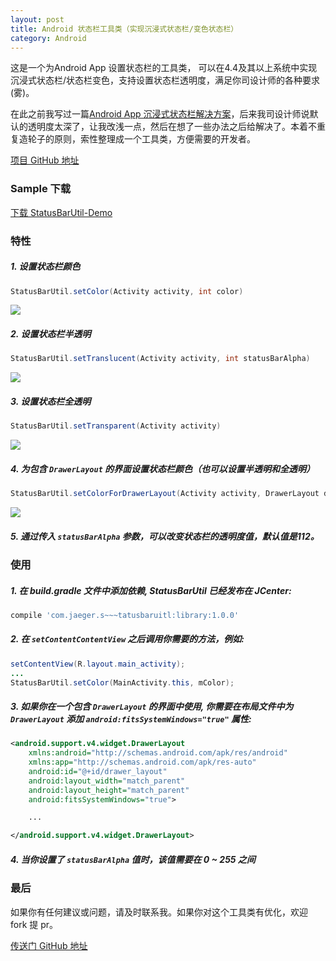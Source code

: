 ```yaml
---
layout: post
title: Android 状态栏工具类（实现沉浸式状态栏/变色状态栏）
category: Android 
---
```


这是一个为Android App 设置状态栏的工具类， 可以在4.4及其以上系统中实现 沉浸式状态栏/状态栏变色，支持设置状态栏透明度，满足你司设计师的各种要求(雾)。

在此之前我写过一篇[Android App 沉浸式状态栏解决方案](http://laobie.github.io/android/2016/02/15/status-bar-demo.html)，后来我司设计师说默认的透明度太深了，让我改浅一点，然后在想了一些办法之后给解决了。本着不重复造轮子的原则，索性整理成一个工具类，方便需要的开发者。

[项目 GitHub 地址](https://github.com/laobie/StatusBarUtil)

### Sample 下载
[下载 StatusBarUtil-Demo](http://fir.im/5mnp)

### 特性

##### 1. 设置状态栏颜色
	
~~~java
StatusBarUtil.setColor(Activity activity, int color)
~~~

  ![](https://raw.githubusercontent.com/laobie/StatusBarUtil/master/img/set_color.png)

##### 2. 设置状态栏半透明

~~~java
StatusBarUtil.setTranslucent(Activity activity, int statusBarAlpha)
~~~
	
![](https://raw.githubusercontent.com/laobie/StatusBarUtil/master/img/set_translucnet.png)
	
##### 3. 设置状态栏全透明

~~~java
StatusBarUtil.setTransparent(Activity activity)
~~~
	
![](https://raw.githubusercontent.com/laobie/StatusBarUtil/master/img/set_transparent.png)
  
##### 4. 为包含 `DrawerLayout` 的界面设置状态栏颜色（也可以设置半透明和全透明）

~~~java
StatusBarUtil.setColorForDrawerLayout(Activity activity, DrawerLayout drawerLayout, int color)
~~~

![](https://raw.githubusercontent.com/laobie/StatusBarUtil/master/img/set_color_for_drawer_layout.png)
  
##### 5. 通过传入 `statusBarAlpha` 参数，可以改变状态栏的透明度值，默认值是112。
  

### 使用

##### 1. 在 build.gradle 文件中添加依赖, StatusBarUtil 已经发布在 JCenter:

~~~groovy
compile 'com.jaeger.s~~~tatusbaruitl:library:1.0.0'
~~~

##### 2. 在 `setContentContentView` 之后调用你需要的方法，例如:

~~~java
setContentView(R.layout.main_activity);
...
StatusBarUtil.setColor(MainActivity.this, mColor);
~~~

##### 3. 如果你在一个包含 `DrawerLayout` 的界面中使用, 你需要在布局文件中为 `DrawerLayout` 添加 `android:fitsSystemWindows="true"` 属性:

~~~xml
<android.support.v4.widget.DrawerLayout
    xmlns:android="http://schemas.android.com/apk/res/android"
    xmlns:app="http://schemas.android.com/apk/res-auto"
    android:id="@+id/drawer_layout"
    android:layout_width="match_parent"
    android:layout_height="match_parent"
    android:fitsSystemWindows="true">

    ...

</android.support.v4.widget.DrawerLayout>
~~~

##### 4. 当你设置了 `statusBarAlpha` 值时，该值需要在 0 ~ 255 之间

### 最后
如果你有任何建议或问题，请及时联系我。如果你对这个工具类有优化，欢迎 fork 提 pr。

[传送门 GitHub 地址](https://github.com/laobie/StatusBarUtil)

